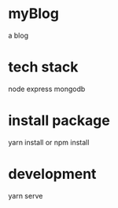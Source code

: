 # myBlog
a blog

# tech stack
node express mongodb

# install package
yarn install or npm install

# development
yarn serve

